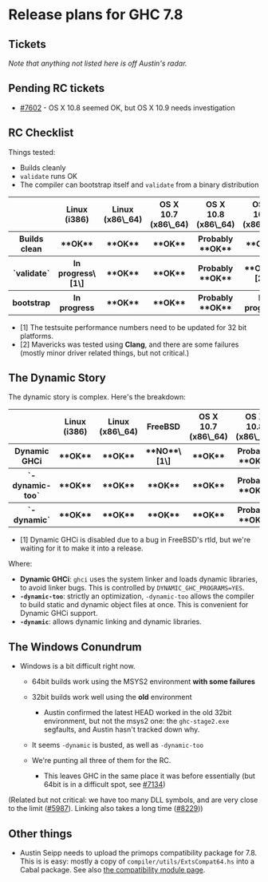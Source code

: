 # Release plans for GHC 7.8


## Tickets



*Note that anything not listed here is off Austin's radar.*


## Pending RC tickets


- [\#7602](https://gitlab.staging.haskell.org/ghc/ghc/issues/7602) - OS X 10.8 seemed OK, but OS X 10.9 needs investigation

## RC Checklist



Things tested:


- Builds cleanly
- `validate` runs OK
- The compiler can bootstrap itself and `validate` from a binary distribution

<table><tr><th>          </th>
<th>Linux (i386)</th>
<th>Linux (x86\_64)</th>
<th>OS X 10.7 (x86\_64)</th>
<th>OS X 10.8 (x86\_64)</th>
<th>OS X 10.9 (x86\_64)</th>
<th>Windows i386</th>
<th>Windows x86\_64
</th></tr>
<tr><th>Builds clean</th>
<th>**OK**</th>
<th>**OK**</th>
<th>**OK**</th>
<th>Probably **OK**</th>
<th>**OK**</th>
<th>**OK**</th>
<th>**OK**
</th></tr>
<tr><th>`validate`</th>
<th>In progress\[1\]</th>
<th>**OK**</th>
<th>**OK**</th>
<th>Probably **OK**</th>
<th>**OK**\[2\]</th>
<th>**OK**\[1\]</th>
<th>**OK**\[1\]
</th></tr>
<tr><th>bootstrap </th>
<th>In progress</th>
<th>**OK**</th>
<th>**OK**</th>
<th>Probably **OK**</th>
<th>In progress</th>
<th>In progress</th>
<th>In progress
</th></tr></table>


- \[1\] The testsuite performance numbers need to be updated for 32 bit platforms.
- \[2\] Mavericks was tested using **Clang**, and there are some failures (mostly minor driver related things, but not critical.)

## The Dynamic Story



The dynamic story is complex. Here's the breakdown:


<table><tr><th>              </th>
<th>Linux (i386)</th>
<th>Linux (x86\_64)</th>
<th>FreeBSD</th>
<th>OS X 10.7 (x86\_64)</th>
<th>OS X 10.8 (x86\_64)</th>
<th>OS X 10.9 (x86\_64)</th>
<th>Windows i386</th>
<th>Windows x86\_64
</th></tr>
<tr><th>Dynamic GHCi  </th>
<th>**OK**</th>
<th>**OK**</th>
<th>**NO**\[1\]</th>
<th>**OK**</th>
<th>Probably **OK**</th>
<th>In progress</th>
<th>**NO**</th>
<th>**NO**
</th></tr>
<tr><th>`-dynamic-too`</th>
<th>**OK**</th>
<th>**OK**</th>
<th>**OK**</th>
<th>**OK**</th>
<th>Probably **OK**</th>
<th>In progress</th>
<th>**NO**</th>
<th>**NO**
</th></tr>
<tr><th>`-dynamic`    </th>
<th>**OK**</th>
<th>**OK**</th>
<th>**OK**</th>
<th>**OK**</th>
<th>Probably **OK**</th>
<th>In progress</th>
<th>**NO**</th>
<th>**NO**
</th></tr></table>


- \[1\] Dynamic GHCi is disabled due to a bug in FreeBSD's rtld, but we're waiting for it to make it into a release.


Where:


- **Dynamic GHCi**: `ghci` uses the system linker and loads dynamic libraries, to avoid linker bugs. This is controlled by `DYNAMIC_GHC_PROGRAMS=YES`.
- **`-dynamic-too`**: strictly an optimization, `-dynamic-too` allows the compiler to build static and dynamic object files at once. This is convenient for Dynamic GHCi support.
- **`-dynamic`**: allows dynamic linking and dynamic libraries.

## The Windows Conundrum


- Windows is a bit difficult right now.

  - 64bit builds work using the MSYS2 environment **with some failures**
  - 32bit builds work well using the **old** environment

    - Austin confirmed the latest HEAD worked in the old 32bit environment, but not the msys2 one: the `ghc-stage2.exe` segfaults, and Austin hasn't tracked down why.
  - It seems `-dynamic` is busted, as well as `-dynamic-too`
  - We're punting all three of them for the RC.

    - This leaves GHC in the same place it was before essentially (but 64bit is in a difficult spot, see [\#7134](https://gitlab.staging.haskell.org/ghc/ghc/issues/7134))


(Related but not critical: we have too many DLL symbols, and are very close to the limit ([\#5987](https://gitlab.staging.haskell.org/ghc/ghc/issues/5987)). Linking also takes a long time ([\#8229](https://gitlab.staging.haskell.org/ghc/ghc/issues/8229)))


## Other things


- Austin Seipp needs to upload the primops compatibility package for 7.8. This is is easy: mostly a copy of `compiler/utils/ExtsCompat64.hs` into a Cabal package. See also [
  the compatibility module page](http://www.haskell.org/haskellwiki/Compatibility_Modules).
